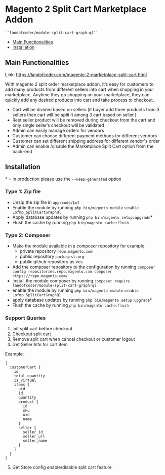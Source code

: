 # Magento 2 Split Cart Marketplace Addon

    ``landofcoder/module-split-cart-graph-ql``

- [Main Functionalities](#markdown-header-main-functionalities)
- [Installation](#markdown-header-installation)

## Main Functionalities
Link: https://landofcoder.com/magento-2-marketplace-split-cart.html

With magento 2 split order marketplace addon, it’s easy for customers to add many products from different sellers into cart when shopping in your marketplace.
Anytime they go shopping on your marketplace, they can quickly add any desired products into cart and take process to checkout.

- Cart will be divided based on sellers (if buyer add three products from 3 sellers then cart will be split it among 3 cart based on seller )
- Rest seller product will be removed during checkout from the cart and only single seller’s checkout will be validated
- Admin can easily manage orders for vendors
- Customer can choose different payment methods for different vendors
- Customer can set different shipping address for different vendor's order
- Admin can enable /disable the Marketplace Split Cart option from the back-end

## Installation
\* = in production please use the `--keep-generated` option

### Type 1: Zip file

- Unzip the zip file in `app/code/Lof`
- Enable the module by running `php bin/magento module:enable Lofmp_SplitCartGraphQl`
- Apply database updates by running `php bin/magento setup:upgrade`\*
- Flush the cache by running `php bin/magento cache:flush`

### Type 2: Composer

- Make the module available in a composer repository for example:
    - private repository `repo.magento.com`
    - public repository `packagist.org`
    - public github repository as vcs
- Add the composer repository to the configuration by running `composer config repositories.repo.magento.com composer https://repo.magento.com/`
- Install the module composer by running `composer require landofcoder/module-split-cart-graph-ql`
- enable the module by running `php bin/magento module:enable Lofmp_SplitCartGraphQl`
- apply database updates by running `php bin/magento setup:upgrade`\*
- Flush the cache by running `php bin/magento cache:flush`

### Support Queries

1. Init split cart before checkout
2. Checkout split cart
3. Remove split cart when cancel checkout or customer logout
4. Get Seller Info for cart item

Example:
```
{
  customerCart {
    id
    total_quantity
    is_virtual
    items {
      uid
      id
      quantity
      product {
        id
        sku
        uid
        name
      }
      seller {
        seller_id
        seller_url
        seller_name
      }
    }
  }
}
```
5. Get Store config enable/disable split cart feature
